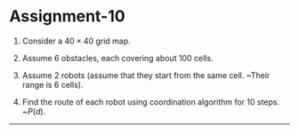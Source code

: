 # Assignment-10

1. Consider a $40 \times 40$ grid map.

2. Assume $6$ obstacles, each covering about $100$ cells.

3. Assume $2$ robots (assume that they start from the same cell. ~Their range is $6$ cells).

4. Find the route of each robot using coordination algorithm for $10$ steps. ~$P(d)$.

---
